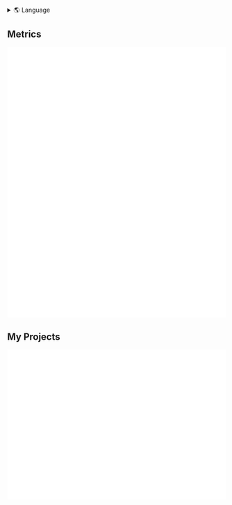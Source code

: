 <details>
<summary>🌎 Language</summary>
<br>
  
* en (Current)
* [pt-BR](./i18n/README-pt-BR.md)
---

</details>

## Metrics

<img src="metrics.base.svg" alt="GitHub base stats">

## My Projects


<a href="https://github.com/GTazz?tab=repositories&q=&type=&language=&sort=">
    <img src="metrics.projects.svg" alt="GitHub repo stats">
</a>
